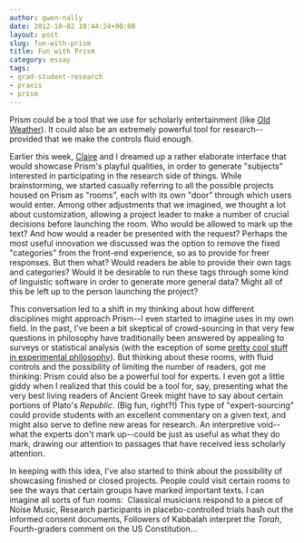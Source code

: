 ```yaml
---
author: gwen-nally
date: 2012-10-02 10:44:24+00:00
layout: post
slug: fun-with-prism
title: Fun with Prism
category: essay
tags:
- grad-student-research
- praxis
- prism
---
```


Prism could be a tool that we use for scholarly entertainment (like [Old Weather](http://www.oldweather.org/)). It could also be an extremely powerful tool for research--provided that we make the controls fluid enough.

Earlier this week, [Claire](https://scholarslab.org/author/cdm6zf/) and I dreamed up a rather elaborate interface that would showcase Prism's playful qualities, in order to generate "subjects" interested in participating in the research side of things. While brainstorming, we started casually referring to all the possible projects housed on Prism as "rooms", each with its own "door" through which users would enter. Among other adjustments that we imagined, we thought a lot about customization, allowing a project leader to make a number of crucial decisions before launching the room. Who would be allowed to mark up the text? And how would a reader be presented with the request? Perhaps the most useful innovation we discussed was the option to remove the fixed "categories" from the front-end experience, so as to provide for freer responses. But then what? Would readers be able to provide their own tags and categories? Would it be desirable to run these tags through some kind of linguistic software in order to generate more general data? Might all of this be left up to the person launching the project?

This conversation led to a shift in my thinking about how different disciplines might approach Prism--I even started to imagine uses in my own field. In the past, I've been a bit skeptical of crowd-sourcing in that very few questions in philosophy have traditionally been answered by appealing to surveys or statistical analysis (with the exception of some [pretty cool stuff in experimental philosophy](http://pantheon.yale.edu/~jk762/ExperimentalPhilosophy.html)). But thinking about these rooms, with fluid controls and the possibility of limiting the number of readers, got me thinking: Prism could also be a powerful tool for experts. I even got a little giddy when I realized that this could be a tool for, say, presenting what the very best living readers of Ancient Greek might have to say about certain portions of Plato's _Republic_. (Big fun, right?!) This type of "expert-sourcing" could provide students with an excellent commentary on a given text, and might also serve to define new areas for research. An interpretive void--what the experts don't mark up--could be just as useful as what they do mark, drawing our attention to passages that have received less scholarly attention.

In keeping with this idea, I've also started to think about the possibility of showcasing finished or closed projects. People could visit certain rooms to see the ways that certain groups have marked important texts. I can imagine all sorts of fun rooms:  Classical musicians respond to a piece of Noise Music, Research participants in placebo-controlled trials hash out the informed consent documents, Followers of Kabbalah interpret the _Torah_, Fourth-graders comment on the US Constitution...
